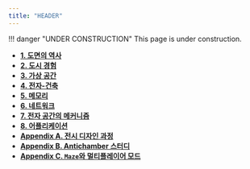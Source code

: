 ```yaml
---
title: "HEADER"
---
```


!!! danger "UNDER CONSTRUCTION"
    This page is under construction.

<div class="grid cards" markdown>

- [__1. 도면의 역사__](./history-of-drawing/index.md)
- [__2. 도시 경험__](./city-experiment/index.md)
- [__3. 가상 공간__](./virtual-space/index.md)
- [__4. 전자-건축__](./electronic-architecture/index.md)
- [__5. 메모리__](./memory/index.md)
- [__6. 네트워크__](./network/index.md)
- [__7. 전자 공간의 메커니즘__](./elec-space-mechanism/index.md)
- [__8. 어플리케이션__](./application/index.md)
- [__Appendix A. 전시 디자인 과정__](./design-procedure/index.md)
- [__Appendix B. Antichamber 스터디__](./antichamber-study/index.md)
- [__Appendix C. `Maze`와 멀티플레이어 모드__](./maze-multiplayer/index.md)

</div>
